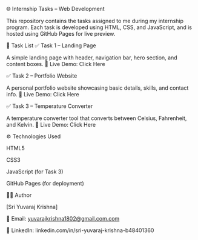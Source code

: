 🌐 Internship Tasks – Web Development

This repository contains the tasks assigned to me during my internship program. Each task is developed using HTML, CSS, and JavaScript, and is hosted using GitHub Pages for live preview.

📂 Task List
✅ Task 1 – Landing Page

A simple landing page with header, navigation bar, hero section, and content boxes.
🔗 Live Demo: Click Here

✅ Task 2 – Portfolio Website

A personal portfolio website showcasing basic details, skills, and contact info.
🔗 Live Demo: Click Here

✅ Task 3 – Temperature Converter

A temperature converter tool that converts between Celsius, Fahrenheit, and Kelvin.
🔗 Live Demo: Click Here

⚙️ Technologies Used

HTML5

CSS3

JavaScript (for Task 3)

GitHub Pages (for deployment)

👨‍💻 Author

[Sri Yuvaraj Krishna]

📧 Email: yuvarajkrishna1802@gmail.com.com

🔗 LinkedIn: linkedin.com/in/sri-yuvaraj-krishna-b48401360
